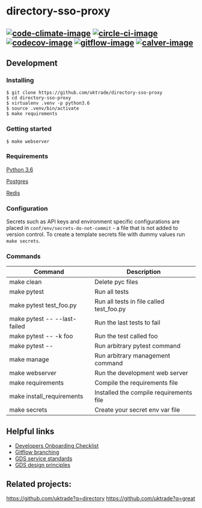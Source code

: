 # directory-sso-proxy

[![code-climate-image]][code-climate]
[![circle-ci-image]][circle-ci]
[![codecov-image]][codecov]
[![gitflow-image]][gitflow]
[![calver-image]][calver]
---

## Development

### Installing

    $ git clone https://github.com/uktrade/directory-sso-proxy
    $ cd directory-sso-proxy
    $ virtualenv .venv -p python3.6
    $ source .venv/bin/activate
    $ make requirements
    
### Getting started

    $ make webserver

### Requirements

[Python 3.6](https://www.python.org/downloads/release/python-360/)

[Postgres](https://www.postgresql.org/)

[Redis](https://redis.io/)

### Configuration

Secrets such as API keys and environment specific configurations are placed in `conf/env/secrets-do-not-commit` - a file that is not added to version control. To create a template secrets file with dummy values run `make secrets`.

### Commands

| Command                      | Description |
| ---------------------------- | ------------|
| make clean                   | Delete pyc files |
| make pytest                  | Run all tests |
| make pytest test_foo.py      | Run all tests in file called test_foo.py |
| make pytest -- --last-failed | Run the last tests to fail |
| make pytest -- -k foo        | Run the test called foo |
| make pytest -- <foo>         | Run arbitrary pytest command |
| make manage <foo>            | Run arbitrary management command |
| make webserver               | Run the development web server |
| make requirements            | Compile the requirements file |
| make install_requirements    | Installed the compile requirements file |
| make secrets                 | Create your secret env var file |


## Helpful links
* [Developers Onboarding Checklist](https://uktrade.atlassian.net/wiki/spaces/ED/pages/32243946/Developers+onboarding+checklist)
* [Gitflow branching](https://uktrade.atlassian.net/wiki/spaces/ED/pages/737182153/Gitflow+and+releases)
* [GDS service standards](https://www.gov.uk/service-manual/service-standard)
* [GDS design principles](https://www.gov.uk/design-principles)

## Related projects:
https://github.com/uktrade?q=directory
https://github.com/uktrade?q=great


[code-climate-image]: https://codeclimate.com/github/uktrade/directory-sso-proxy/badges/issue_count.svg
[code-climate]: https://codeclimate.com/github/uktrade/directory-sso-proxy

[circle-ci-image]: https://circleci.com/gh/uktrade/directory-sso-proxy/tree/master.svg?style=svg
[circle-ci]: https://circleci.com/gh/uktrade/directory-sso-proxy/tree/master

[codecov-image]: https://codecov.io/gh/uktrade/directory-sso-proxy/branch/master/graph/badge.svg
[codecov]: https://codecov.io/gh/uktrade/directory-sso-proxy

[gitflow-image]: https://img.shields.io/badge/Branching%20strategy-gitflow-5FBB1C.svg
[gitflow]: https://www.atlassian.com/git/tutorials/comparing-workflows/gitflow-workflow

[calver-image]: https://img.shields.io/badge/Versioning%20strategy-CalVer-5FBB1C.svg
[calver]: https://calver.org
